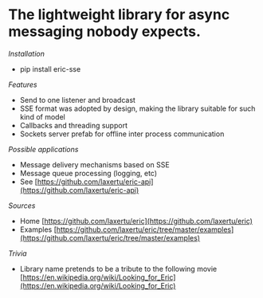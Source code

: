 <a id="the-lightweight-library-for-async-messaging-nobody-expects"></a>

# The lightweight library for async messaging nobody expects.

*Installation*

* pip install eric-sse

*Features*

* Send to one listener and broadcast
* SSE format was adopted by design, making the library suitable for such kind of model
* Callbacks and threading support
* Sockets server prefab for offline inter process communication

*Possible applications*

* Message delivery mechanisms based on SSE
* Message queue processing (logging, etc)
* See [https://github.com/laxertu/eric-api](https://github.com/laxertu/eric-api)

*Sources*

* Home [https://github.com/laxertu/eric](https://github.com/laxertu/eric)
* Examples [https://github.com/laxertu/eric/tree/master/examples](https://github.com/laxertu/eric/tree/master/examples)

*Trivia*

* Library name pretends to be a tribute to the following movie [https://en.wikipedia.org/wiki/Looking_for_Eric](https://en.wikipedia.org/wiki/Looking_for_Eric)
